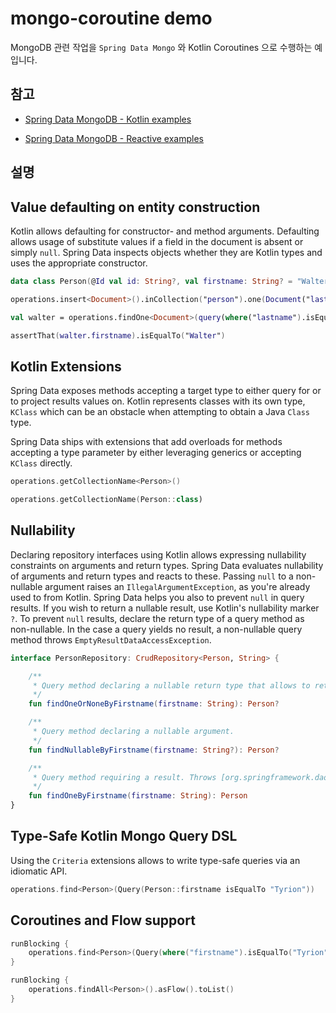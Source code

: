 # mongo-coroutine demo

MongoDB 관련 작업을 `Spring Data Mongo` 와 Kotlin Coroutines 으로 수행하는 예입니다.

## 참고

* [Spring Data MongoDB - Kotlin examples](https://github.com/spring-projects/spring-data-examples/tree/main/mongodb/kotlin)

* [Spring Data MongoDB - Reactive examples](https://github.com/spring-projects/spring-data-examples/tree/main/mongodb/reactive)

## 설명

## Value defaulting on entity construction

Kotlin allows defaulting for constructor- and method arguments.
Defaulting allows usage of substitute values if a field in the document is absent or simply `null`.
Spring Data inspects objects whether they are Kotlin types and uses the appropriate constructor.

```kotlin
data class Person(@Id val id: String?, val firstname: String? = "Walter", val lastname: String)

operations.insert<Document>().inCollection("person").one(Document("lastname", "White"))

val walter = operations.findOne<Document>(query(where("lastname").isEqualTo("White")), "person")

assertThat(walter.firstname).isEqualTo("Walter")
```

## Kotlin Extensions

Spring Data exposes methods accepting a target type to either query for or to project results values on.
Kotlin represents classes with its own type, `KClass` which can be an obstacle when attempting to obtain a Java `Class`
type.

Spring Data ships with extensions that add overloads for methods accepting a type parameter by either leveraging
generics or accepting `KClass` directly.

```kotlin
operations.getCollectionName<Person>()

operations.getCollectionName(Person::class)
```

## Nullability

Declaring repository interfaces using Kotlin allows expressing nullability constraints on arguments and return types.
Spring Data evaluates nullability of arguments and return types and reacts to these. Passing `null` to a non-nullable
argument raises an `IllegalArgumentException`, as you're already used to from Kotlin. Spring Data helps you also to
prevent `null` in query results. If you wish to return a nullable result, use Kotlin's nullability marker `?`. To
prevent `null` results, declare the return type of a query method as non-nullable. In the case a query yields no result,
a non-nullable query method throws `EmptyResultDataAccessException`.

```kotlin
interface PersonRepository: CrudRepository<Person, String> {

    /**
     * Query method declaring a nullable return type that allows to return null values.
     */
    fun findOneOrNoneByFirstname(firstname: String): Person?

    /**
     * Query method declaring a nullable argument.
     */
    fun findNullableByFirstname(firstname: String?): Person?

    /**
     * Query method requiring a result. Throws [org.springframework.dao.EmptyResultDataAccessException] if no result is found.
     */
    fun findOneByFirstname(firstname: String): Person
}
```

## Type-Safe Kotlin Mongo Query DSL

Using the `Criteria` extensions allows to write type-safe queries via an idiomatic API.

```kotlin
operations.find<Person>(Query(Person::firstname isEqualTo "Tyrion"))
```

## Coroutines and Flow support

```kotlin
runBlocking {
    operations.find<Person>(Query(where("firstname").isEqualTo("Tyrion"))).awaitSingle()
}
```

```kotlin
runBlocking {
    operations.findAll<Person>().asFlow().toList()
}
```
